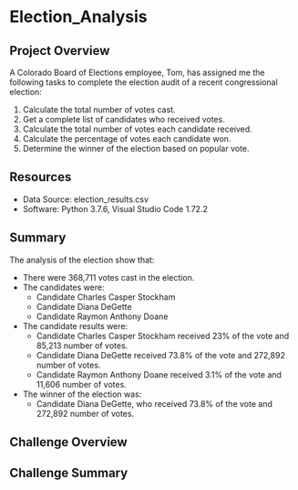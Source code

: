 # Election_Analysis

## Project Overview
A Colorado Board of Elections employee, Tom, has assigned me the following tasks to complete the election audit of a recent congressional election:

1. Calculate the total number of votes cast.
2. Get a complete list of candidates who received votes.
3. Calculate the total number of votes each candidate received.
4. Calculate the percentage of votes each candidate won.
5. Determine the winner of the election based on popular vote.

## Resources
- Data Source: election_results.csv
- Software: Python 3.7.6, Visual Studio Code 1.72.2

## Summary
The analysis of the election show that:
- There were 368,711 votes cast in the election.
- The candidates were:
  - Candidate Charles Casper Stockham
  - Candidate Diana DeGette
  - Candidate Raymon Anthony Doane
- The candidate results were:
  - Candidate Charles Casper Stockham received 23% of the vote and 85,213 number of votes.
  - Candidate Diana DeGette received 73.8% of the vote and 272,892 number of votes.
  - Candidate Raymon Anthony Doane received 3.1% of the vote and 11,606 number of votes.
- The winner of the election was:
  - Candidate Diana DeGette, who received 73.8% of the vote and 272,892 number of votes.

## Challenge Overview

## Challenge Summary
